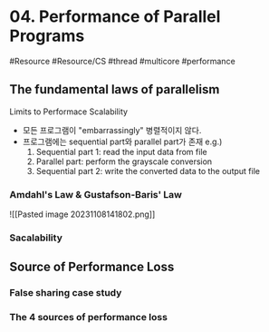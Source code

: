 # 04. Performance of Parallel Programs
#Resource #Resource/CS #thread #multicore #performance 

## The fundamental laws of parallelism

Limits to Performace Scalability
- 모든 프로그램이 "embarrassingly" 병렬적이지 않다.
- 프로그램에는 sequential part와 parallel part가 존재
	e.g.)
	1. Sequential part 1: read the input data from file
	2. Parallel part: perform the grayscale conversion
	3. Sequential part 2: write the converted data to the output file

### Amdahl's Law & Gustafson-Baris' Law

![[Pasted image 20231108141802.png]]



### Sacalability


## Source of Performance Loss

### False sharing case study

### The 4 sources of performance loss